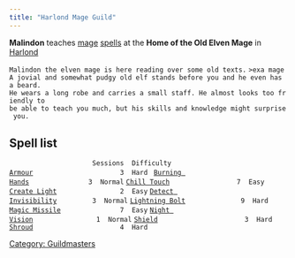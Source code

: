 ```yaml
---
title: "Harlond Mage Guild"
---
```


**Malindon** teaches [mage](mage "wikilink") [spells](spells "wikilink")
at the **Home of the Old Elven Mage** in [Harlond](Harlond "wikilink")

`Malindon the elven mage is here reading over some old texts.`
`>exa mage`
`A jovial and somewhat pudgy old elf stands before you and he even has a beard.`
`He wears a long robe and carries a small staff. He almost looks too friendly to`
`be able to teach you much, but his skills and knowledge might surprise you.`

## Spell list

`                     Sessions  Difficulty`
[`Armour`](Armour "wikilink")`                      3  Hard `
[`Burning Hands`](Burning_Hands "wikilink")`               3  Normal`
[`Chill Touch`](Chill_Touch "wikilink")`                 7  Easy`
[`Create Light`](Create_Light "wikilink")`                2  Easy`
[`Detect Invisibility`](Detect_Invisibility "wikilink")`         3  Normal`
[`Lightning Bolt`](Lightning_Bolt "wikilink")`              9  Hard`
[`Magic Missile`](Magic_Missile "wikilink")`               7  Easy`
[`Night Vision`](Night_Vision "wikilink")`                1  Normal`
[`Shield`](Shield "wikilink")`                      3  Hard`
[`Shroud`](Shroud "wikilink")`                      4  Hard`

[Category: Guildmasters](Category:_Guildmasters "wikilink")